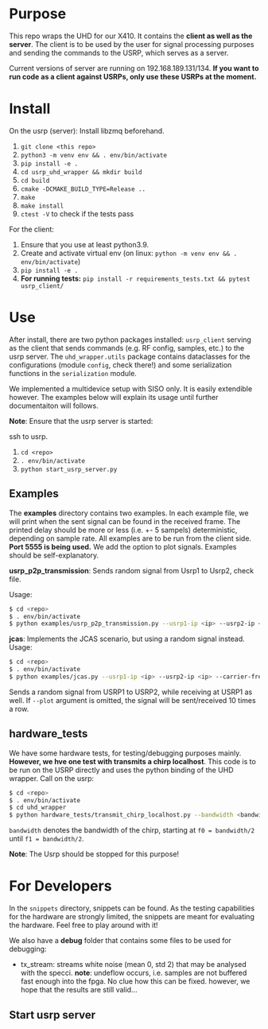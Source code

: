# Purpose

This repo wraps the UHD for our X410. It contains the **client as well as the server**. The client is to be used by the user for signal processing purposes and sending the commands to the USRP, which serves as a server.

Current versions of server are running on 192.168.189.131/134. **If you want to run code as a client against USRPs, only use these USRPs at the moment.**

# Install

On the usrp (server):
Install libzmq beforehand.

1. `git clone <this repo>`
2. `python3 -m venv env && . env/bin/activate`
3. `pip install -e .`
4. `cd usrp_uhd_wrapper && mkdir build`
5. `cd build`
6. `cmake -DCMAKE_BUILD_TYPE=Release ..`
7. `make`
8. `make install`
9. `ctest -V` to check if the tests pass

For the client:

1. Ensure that you use at least python3.9.
2. Create and activate virtual env (on linux: `python -m venv env && . env/bin/activate`)
3. `pip install -e .`
4. **For running tests:** `pip install -r requirements_tests.txt && pytest usrp_client/`

# Use

After install, there are two python packages installed: `usrp_client` serving as the client that sends commands (e.g. RF config, samples, etc.) to the usrp server. The `uhd_wrapper.utils` package contains dataclasses for the configurations (module `config`, check there!) and some serialization functions in the `serialization` module.

We implemented a multidevice setup with SISO only. It is easily extendible however. The examples below will explain its usage until further documentaiton will follows.

**Note**: Ensure that the usrp server is started:

ssh to usrp.

1. `cd <repo>`
2. `. env/bin/activate`
3. `python start_usrp_server.py`


## Examples

The **examples** directory contains two examples. In each example file, we will print when the sent signal can be found in the received frame. The printed delay should be more or less (i.e. +- 5 sampels) deterministic, depending on sample rate. All examples are to be run from the client side. **Port 5555 is being used.** We add the option to plot signals. Examples should be self-explanatory.

**usrp_p2p_transmission**: Sends random signal from Usrp1 to Usrp2, check file.

Usage:

```bash
$ cd <repo>
$ . env/bin/activate
$ python examples/usrp_p2p_transmission.py --usrp1-ip <ip> --usrp2-ip <ip> --carrier-frequency <carrier-frequency> --plot
```

**jcas**: Implements the JCAS scenario, but using a random signal instead.
Usage:

```bash
$ cd <repo>
$ . env/bin/activate
$ python examples/jcas.py --usrp1-ip <ip> --usrp2-ip <ip> --carrier-frequency <carrier-frequency> --plot
```

Sends a random signal from USRP1 to USRP2, while receiving at USRP1 as well. If `--plot` argument is omitted, the signal will be sent/received 10 times a row.



## hardware_tests

We have some hardware tests, for testing/debugging purposes mainly. **However, we hve one test with transmits a chirp localhost**. This code is to be run on the USRP directly and uses the python binding of the UHD wrapper. Call on the usrp:

```bash
$ cd <repo>
$ . env/bin/activate
$ cd uhd_wrapper
$ python hardware_tests/transmit_chirp_localhost.py --bandwidth <bandwidth> --carrier-frequency <carrier-frequency>
```

`bandwidth` denotes the bandwidth of the chirp, starting at `f0 = bandwidth/2` until `f1 = bandwidth/2`.

**Note**: The Usrp should be stopped for this purpose!


# For Developers

In the `snippets` directory, snippets can be found. As the testing capabilities for the hardware are strongly limited, the snippets are meant for evaluating the hardware. Feel free to play around with it!

We also have a **debug** folder that contains some files to be used for debugging:

- tx_stream: streams white noise (mean 0, std 2) that may be analysed with the specci. **note**: undeflow occurs, i.e. samples are not buffered fast enough into the fpga. No clue how this can be fixed. however, we hope that the results are still valid...

## Start usrp server

